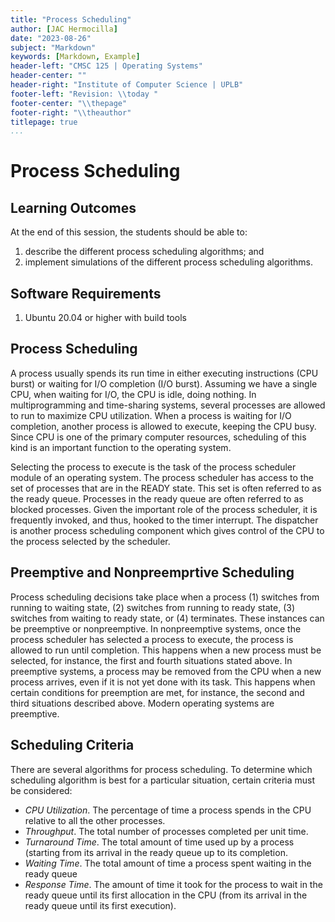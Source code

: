 ```yaml
---
title: "Process Scheduling"
author: [JAC Hermocilla]
date: "2023-08-26"
subject: "Markdown"
keywords: [Markdown, Example]
header-left: "CMSC 125 | Operating Systems"
header-center: ""
header-right: "Institute of Computer Science | UPLB"
footer-left: "Revision: \\today "
footer-center: "\\thepage"
footer-right: "\\theauthor"
titlepage: true
...
```


# Process Scheduling

## Learning Outcomes

At the end of this session, the students should be able to:

1. describe the different process scheduling algorithms; and
2. implement simulations of the different process scheduling algorithms.

## Software Requirements

1. Ubuntu 20.04 or higher with build tools

## Process Scheduling

A process usually spends its run time in either executing instructions (CPU burst) or waiting for I/O completion (I/O burst). Assuming we have a single CPU, when waiting for I/O, the CPU is idle, doing nothing. In multiprogramming and time-sharing systems, several processes are allowed to run to maximize CPU utilization. When a process is waiting for I/O completion, another process is allowed to execute, keeping the CPU busy. Since CPU is one of the primary computer resources, scheduling of this kind is an important function to the operating system.

Selecting the process to execute is the task of the process scheduler module of an operating system. The process scheduler has access to the set of processes that are in the READY state. This set is often referred to as the ready queue. Processes in the ready queue are often referred to as blocked processes. Given the important role of the process scheduler, it is frequently invoked, and thus, hooked to the timer interrupt. The dispatcher is another process scheduling component which gives control of the CPU to the process selected by the scheduler.

## Preemptive and Nonpreemprtive Scheduling

Process scheduling decisions take place when a process (1) switches from running to waiting state, (2) switches from running to ready state, (3) switches from waiting to ready state, or (4) terminates. These instances can be preemptive or nonpreemptive. In nonpreemptive systems, once the process scheduler has selected a process to execute, the process is allowed to run until completion. This happens when a new process must be selected, for instance, the first and fourth situations stated above. In preemptive systems, a process may be removed from the CPU when a new process arrives, even if it is not yet done with its task. This happens when certain conditions for preemption are met, for instance, the second and third situations described above. Modern operating systems are preemptive.

## Scheduling Criteria

There are several algorithms for process scheduling. To determine which scheduling algorithm is best for a particular situation, certain criteria must be considered:

* *CPU Utilization*. The percentage of time a process spends in the CPU relative to all the other processes.
* *Throughput*. The total number of processes completed per unit time.
* *Turnaround Time*. The total amount of time used up by a process (starting from its arrival in the ready queue up to its completion. 
* *Waiting Time*. The total amount of time a process spent waiting in the ready queue 
* *Response Time*. The amount of time it took for the process to wait in the ready queue until its first allocation in the CPU (from its arrival in the ready queue until its first execution).
